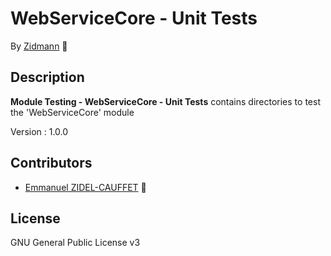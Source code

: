 # WebServiceCore - Unit Tests

By [Zidmann](mailto:emmanuel.zidel@gmail.com) :bow: 

## Description

**Module Testing - WebServiceCore - Unit Tests** contains directories to test the 'WebServiceCore' module

Version : 1.0.0

## Contributors

* [Emmanuel ZIDEL-CAUFFET](mailto:emmanuel.zidel@gmail.com) :bow: 

## License

GNU General Public License v3
